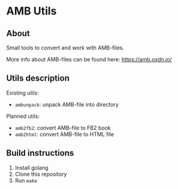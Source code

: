 AMB Utils
=========

About
-----
Small tools to convert and work with AMB-files.

More info about AMB-files can be found here: https://amb.osdn.io/


Utils description
-----------------

Existing utils:

* ``ambunpack``: unpack AMB-file into directory


Planned utils:

* ``amb2fb2``: convert AMB-file to FB2 book
* ``amb2html``: convert AMB-file to HTML file


Build instructions
------------------

1. Install golang
2. Clone this repository
3. Run ``make``
